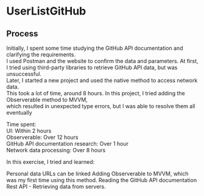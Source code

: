 # UserListGitHub

## Process
Initially, I spent some time studying the GitHub API documentation and clarifying the requirements.<br>
I used Postman and the website to confirm the data and parameters. At first,<br>
I tried using third-party libraries to retrieve GitHub API data, but was unsuccessful.<br>
Later, I started a new project and used the native method to access network data.<br>
This took a lot of time, around 8 hours. In this project, I tried adding the Observerable method to MVVM,<br>
which resulted in unexpected type errors, but I was able to resolve them all eventually<br>

Time spent:<br> 
  UI: Within 2 hours<br>
  Observerable: Over 12 hours<br>
  GitHub API documentation research: Over 1 hour<br>
  Network data processing: Over 8 hours<br>

In this exercise, I tried and learned:

Personal data URLs can be linked
Adding Observerable to MVVM, which was my first time using this method.
Reading the GitHub API documentation
Rest API - Retrieving data from servers.
